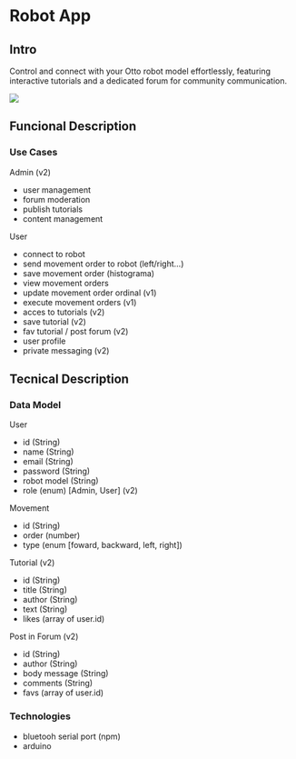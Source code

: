 # Robot App

## Intro

Control and connect with your Otto robot model effortlessly, featuring interactive tutorials and a dedicated forum for community communication.

![](https://media.giphy.com/media/7xkxbhryQO7hm/giphy.gif)


## Funcional Description

### Use Cases

Admin (v2)
- user management
- forum moderation
- publish tutorials
- content management


User
- connect to robot
- send movement order to robot (left/right...)
- save movement order (histograma)
- view movement orders
- update movement order ordinal (v1)
- execute movement orders (v1)
- acces to tutorials (v2)
- save tutorial (v2)
- fav tutorial / post forum (v2)
- user profile
- private messaging (v2)



## Tecnical Description

### Data Model

User
- id (String)
- name (String)
- email (String)
- password (String)
- robot model (String)
- role (enum) [Admin, User] (v2)

Movement
- id (String)
- order (number)
- type (enum [foward, backward, left, right])


Tutorial (v2)
- id (String)
- title (String)
- author (String)
- text (String)
- likes (array of user.id)


Post in Forum (v2)
- id (String)
- author (String)
- body message (String)
- comments (String)
- favs (array of user.id)



### Technologies

- bluetooh serial port (npm)
- arduino